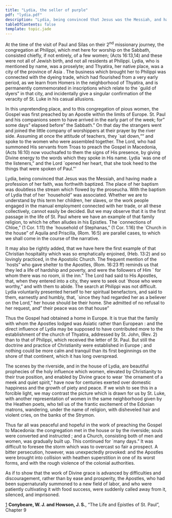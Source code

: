 ```yaml
---
title: "Lydia, the seller of purple"
pdf: "lydia.pdf"
description: "Lydia, being convinced that Jesus was the Messiah, and having made a profession of her faith, was forthwith baptized."
tableOfContents: false
template: topic.jade
---
```


At the time of the visit of Paul and Silas on their 2<sup>nd</sup>
missionary journey, the congregation at Philippi, which met here for
worship on the Sabbath, consisted chiefly, if not entirely, of a few
women; (Acts 16:13,14) and these were not all of Jewish birth, and not
all residents at Philippi. Lydia, who is mentioned by name, was a
proselyte; and Thyatira, her native place, was a city of the province of
Asia . The business which brought her to Philippi was connected with the
dyeing trade, which had flourished from a very early period, as we learn
from Homers in the neighborhood of Thyatira, and is permanently
commemorated in inscriptions which relate to the \`guild of dyers” in
that city, and incidentally give a singular confirmation of the veracity
of St. Luke in his casual allusions.

In this unpretending place, and to this congregation of pious women, the
Gospel was first preached by an Apostle within the limits of Europe. St.
Paul and his companions seem to have arrived in the early part of the
week; for” some days” elapsed before” the Sabbath.” On that day the
strangers went and joined the little company of worshippers at their
prayer by the river side. Assuming at once the attitude of teachers,
they \`sat down,““ and spoke to the women who were assembled together.
The Lord, who had summoned His servants from Troas to preach the Gospel
in Macedonia, (Acts 16:10) now vouchsafed to them the signs of His
presence, by giving Divine energy to the words which they spoke in His
name. Lydia \`was one of the listeners,” and the Lord \`opened her
heart, that she took heed to the things that were spoken of Paul."’

Lydia, being convinced that Jesus was the Messiah, and having made a
profession of her faith, was forthwith baptized. The place of her
baptism was doubtless the stream which flowed by the proseucha. With the
baptism of Lydia that of her \`household” was associated. Whether we are
to understand by this term her children, her slaves, or the work people
engaged in the manual employment connected with her trade, or all these
collectively, cannot easily be decided. But we may observe that it is
the first passage in the life of St. Paul where we have an example of
that family religion, to which he often alludes in his Epistles. The
\`connections of Chloe,” (1 Cor. 1:11) the \`household of Stephanas,” (1
Cor. 1:16) the \`Church in the house” of Aquila and Priscilla, (Rom.
16:5) are parallel cases, to which we shall come in the course of the
narrative.

It may also be rightly added, that we have here the first example of
that Christian hospitality which was so emphatically enjoined, (Heb.
13:2) and so lovingly practiced, in the Apostolic Church. The frequent
mention of the \`hosts” who gave shelter to the Apostles, (Rom. 16:23
ff) reminds us that they led a life of hardship and poverty, and were
the followers of Him \` for whom there was no room, iii the inn.” The
Lord had said to His Apostles, that, when they entered into a city, they
were to seek out \`those who were worthy,” and with them to abide. The
search at Philippi was not difficult. Lydia voluntarily presented
herself to her spiritual benefactors, and said to them, earnestly and
humbly, that, \`since they had regarded her as a believer on the Lord,”
her house should be their home. She admitted of no refusal to her
request, and” their peace was on that house”

Thus the Gospel had obtained a home in Europe. It is true that the
family with whom the Apostles lodged was Asiatic rather than European :
and the direct influence of Lydia may be supposed to have contributed
more to the establishment of the church of Thyatira, addressed by St.
John, (Rev. 2) than to that of Philippi, which received the letter of
St. Paul. But still the doctrine and practice of Christianity were
established in Europe ; and nothing could be more calm and tranquil than
its first beginnings on the shore of that continent, which it has long
overspread.

The scenes by the riverside, and in the house of Lydia, are beautiful
prophecies of the holy influence which women, elevated by Christianity
to their true position, and enabled by Divine grace to wear \`the
ornament of a meek and quiet spirit,” have now for centuries exerted
over domestic happiness and the growth of piety and peace. If we wish to
see this in a forcible light, we may contrast the picture which is drawn
for us by St. Luke, with another representation of women in the same
neighborhood given by the Heathen poets, who tell us of the frantic
excitement of the Edonian matrons, wandering, under the name of
religion, with disheveled hair and violent cries, on the banks of the
Strymon.

Thus far all was peaceful and hopeful in the work of preaching the
Gospel to Macedonia: the congregation met in the house or by the
riverside; souls were converted and instructed ; and a Church,
consisting both of men and women, was gradually built up. This continued
for \`many days.” It was difficult to foresee the storm which was to
overcast so fair a prospect. A bitter persecution, however, was
unexpectedly provoked: and the Apostles were brought into collision with
heathen superstition in one of its worst forms, and with the rough
violence of the colonial authorities.

As if to show that the work of Divine grace is advanced by difficulties
and discouragement, rather than by ease and prosperity, the Apostles,
who had been supernaturally summoned to a new field of labor, and who
were patiently cultivating it with food success, were suddenly called
away from it, silenced, and imprisoned.

[1](#sdfootnote1anc) **Conybeare, W. J. and Howson, J. S.**, “The Life
and Epistles of St. Paul”, Chapter 9

